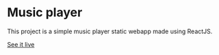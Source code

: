 # Music player

This project is a simple music player static webapp made using ReactJS.

[See it live](https://thenickben.github.io/favourite-songs/)
